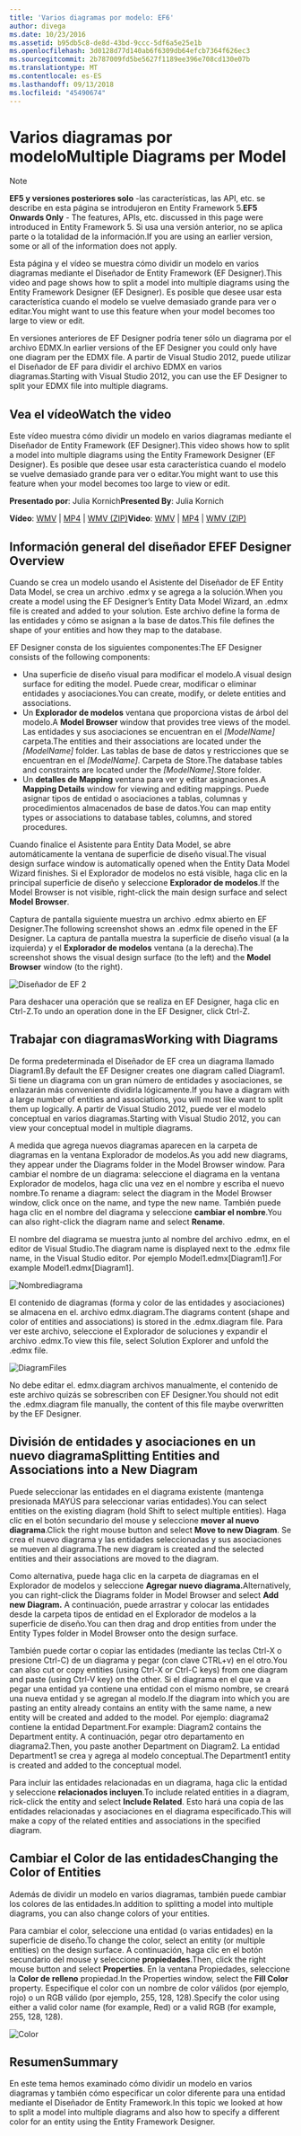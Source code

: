 ```yaml
---
title: 'Varios diagramas por modelo: EF6'
author: divega
ms.date: 10/23/2016
ms.assetid: b95db5c8-de8d-43bd-9ccc-5df6a5e25e1b
ms.openlocfilehash: 3d0128d77d140ab6f6309db64efcb7364f626ec3
ms.sourcegitcommit: 2b787009fd5be5627f1189ee396e708cd130e07b
ms.translationtype: MT
ms.contentlocale: es-ES
ms.lasthandoff: 09/13/2018
ms.locfileid: "45490674"
---
```

# <a name="multiple-diagrams-per-model"></a><span data-ttu-id="9edb4-102">Varios diagramas por modelo</span><span class="sxs-lookup"><span data-stu-id="9edb4-102">Multiple Diagrams per Model</span></span>
> [!NOTE]
> <span data-ttu-id="9edb4-103">**EF5 y versiones posteriores solo** -las características, las API, etc. se describe en esta página se introdujeron en Entity Framework 5.</span><span class="sxs-lookup"><span data-stu-id="9edb4-103">**EF5 Onwards Only** - The features, APIs, etc. discussed in this page were introduced in Entity Framework 5.</span></span> <span data-ttu-id="9edb4-104">Si usa una versión anterior, no se aplica parte o la totalidad de la información.</span><span class="sxs-lookup"><span data-stu-id="9edb4-104">If you are using an earlier version, some or all of the information does not apply.</span></span>

<span data-ttu-id="9edb4-105">Esta página y el vídeo se muestra cómo dividir un modelo en varios diagramas mediante el Diseñador de Entity Framework (EF Designer).</span><span class="sxs-lookup"><span data-stu-id="9edb4-105">This video and page shows how to split a model into multiple diagrams using the Entity Framework Designer (EF Designer).</span></span> <span data-ttu-id="9edb4-106">Es posible que desee usar esta característica cuando el modelo se vuelve demasiado grande para ver o editar.</span><span class="sxs-lookup"><span data-stu-id="9edb4-106">You might want to use this feature when your model becomes too large to view or edit.</span></span>

<span data-ttu-id="9edb4-107">En versiones anteriores de EF Designer podría tener sólo un diagrama por el archivo EDMX.</span><span class="sxs-lookup"><span data-stu-id="9edb4-107">In earlier versions of the EF Designer you could only have one diagram per the EDMX file.</span></span> <span data-ttu-id="9edb4-108">A partir de Visual Studio 2012, puede utilizar el Diseñador de EF para dividir el archivo EDMX en varios diagramas.</span><span class="sxs-lookup"><span data-stu-id="9edb4-108">Starting with Visual Studio 2012, you can use the EF Designer to split your EDMX file into multiple diagrams.</span></span>

## <a name="watch-the-video"></a><span data-ttu-id="9edb4-109">Vea el vídeo</span><span class="sxs-lookup"><span data-stu-id="9edb4-109">Watch the video</span></span>
<span data-ttu-id="9edb4-110">Este vídeo muestra cómo dividir un modelo en varios diagramas mediante el Diseñador de Entity Framework (EF Designer).</span><span class="sxs-lookup"><span data-stu-id="9edb4-110">This video shows how to split a model into multiple diagrams using the Entity Framework Designer (EF Designer).</span></span> <span data-ttu-id="9edb4-111">Es posible que desee usar esta característica cuando el modelo se vuelve demasiado grande para ver o editar.</span><span class="sxs-lookup"><span data-stu-id="9edb4-111">You might want to use this feature when your model becomes too large to view or edit.</span></span>

<span data-ttu-id="9edb4-112">**Presentado por**: Julia Kornich</span><span class="sxs-lookup"><span data-stu-id="9edb4-112">**Presented By**: Julia Kornich</span></span>

<span data-ttu-id="9edb4-113">**Vídeo**: [WMV](http://download.microsoft.com/download/5/C/2/5C2B52AB-5532-426F-B078-1E253341B5FA/HDI-ITPro-MSDN-winvideo-multiplediagrams.wmv) | [MP4](http://download.microsoft.com/download/5/C/2/5C2B52AB-5532-426F-B078-1E253341B5FA/HDI-ITPro-MSDN-mp4video-multiplediagrams.m4v) | [WMV (ZIP)](http://download.microsoft.com/download/5/C/2/5C2B52AB-5532-426F-B078-1E253341B5FA/HDI-ITPro-MSDN-winvideo-multiplediagrams.zip)</span><span class="sxs-lookup"><span data-stu-id="9edb4-113">**Video**: [WMV](http://download.microsoft.com/download/5/C/2/5C2B52AB-5532-426F-B078-1E253341B5FA/HDI-ITPro-MSDN-winvideo-multiplediagrams.wmv) | [MP4](http://download.microsoft.com/download/5/C/2/5C2B52AB-5532-426F-B078-1E253341B5FA/HDI-ITPro-MSDN-mp4video-multiplediagrams.m4v) | [WMV (ZIP)](http://download.microsoft.com/download/5/C/2/5C2B52AB-5532-426F-B078-1E253341B5FA/HDI-ITPro-MSDN-winvideo-multiplediagrams.zip)</span></span>

## <a name="ef-designer-overview"></a><span data-ttu-id="9edb4-114">Información general del diseñador EF</span><span class="sxs-lookup"><span data-stu-id="9edb4-114">EF Designer Overview</span></span>

<span data-ttu-id="9edb4-115">Cuando se crea un modelo usando el Asistente del Diseñador de EF Entity Data Model, se crea un archivo .edmx y se agrega a la solución.</span><span class="sxs-lookup"><span data-stu-id="9edb4-115">When you create a model using the EF Designer’s Entity Data Model Wizard, an .edmx file is created and added to your solution.</span></span> <span data-ttu-id="9edb4-116">Este archivo define la forma de las entidades y cómo se asignan a la base de datos.</span><span class="sxs-lookup"><span data-stu-id="9edb4-116">This file defines the shape of your entities and how they map to the database.</span></span>

<span data-ttu-id="9edb4-117">EF Designer consta de los siguientes componentes:</span><span class="sxs-lookup"><span data-stu-id="9edb4-117">The EF Designer consists of the following components:</span></span>

-   <span data-ttu-id="9edb4-118">Una superficie de diseño visual para modificar el modelo.</span><span class="sxs-lookup"><span data-stu-id="9edb4-118">A visual design surface for editing the model.</span></span> <span data-ttu-id="9edb4-119">Puede crear, modificar o eliminar entidades y asociaciones.</span><span class="sxs-lookup"><span data-stu-id="9edb4-119">You can create, modify, or delete entities and associations.</span></span>
-   <span data-ttu-id="9edb4-120">Un **Explorador de modelos** ventana que proporciona vistas de árbol del modelo.</span><span class="sxs-lookup"><span data-stu-id="9edb4-120">A **Model Browser** window that provides tree views of the model.</span></span>  <span data-ttu-id="9edb4-121">Las entidades y sus asociaciones se encuentran en el *\[ModelName\]* carpeta.</span><span class="sxs-lookup"><span data-stu-id="9edb4-121">The entities and their associations are located under the *\[ModelName\]* folder.</span></span> <span data-ttu-id="9edb4-122">Las tablas de base de datos y restricciones que se encuentran en el  *\[ModelName\]*. Carpeta de Store.</span><span class="sxs-lookup"><span data-stu-id="9edb4-122">The database tables and constraints are located under the *\[ModelName\]*.Store folder.</span></span>
-   <span data-ttu-id="9edb4-123">Un **detalles de Mapping** ventana para ver y editar asignaciones.</span><span class="sxs-lookup"><span data-stu-id="9edb4-123">A **Mapping Details** window for viewing and editing mappings.</span></span> <span data-ttu-id="9edb4-124">Puede asignar tipos de entidad o asociaciones a tablas, columnas y procedimientos almacenados de base de datos.</span><span class="sxs-lookup"><span data-stu-id="9edb4-124">You can map entity types or associations to database tables, columns, and stored procedures.</span></span> 

<span data-ttu-id="9edb4-125">Cuando finalice el Asistente para Entity Data Model, se abre automáticamente la ventana de superficie de diseño visual.</span><span class="sxs-lookup"><span data-stu-id="9edb4-125">The visual design surface window is automatically opened when the Entity Data Model Wizard finishes.</span></span> <span data-ttu-id="9edb4-126">Si el Explorador de modelos no está visible, haga clic en la principal superficie de diseño y seleccione **Explorador de modelos**.</span><span class="sxs-lookup"><span data-stu-id="9edb4-126">If the Model Browser is not visible, right-click the main design surface and select **Model Browser**.</span></span>

<span data-ttu-id="9edb4-127">Captura de pantalla siguiente muestra un archivo .edmx abierto en EF Designer.</span><span class="sxs-lookup"><span data-stu-id="9edb4-127">The following screenshot shows an .edmx file opened in the EF Designer.</span></span> <span data-ttu-id="9edb4-128">La captura de pantalla muestra la superficie de diseño visual (a la izquierda) y el **Explorador de modelos** ventana (a la derecha).</span><span class="sxs-lookup"><span data-stu-id="9edb4-128">The screenshot shows the visual design surface (to the left) and the **Model Browser** window (to the right).</span></span>

![Diseñador de EF 2](~/ef6/media/efdesigner2.png)

<span data-ttu-id="9edb4-130">Para deshacer una operación que se realiza en EF Designer, haga clic en Ctrl-Z.</span><span class="sxs-lookup"><span data-stu-id="9edb4-130">To undo an operation done in the EF Designer, click Ctrl-Z.</span></span>

## <a name="working-with-diagrams"></a><span data-ttu-id="9edb4-131">Trabajar con diagramas</span><span class="sxs-lookup"><span data-stu-id="9edb4-131">Working with Diagrams</span></span>

<span data-ttu-id="9edb4-132">De forma predeterminada el Diseñador de EF crea un diagrama llamado Diagram1.</span><span class="sxs-lookup"><span data-stu-id="9edb4-132">By default the EF Designer creates one diagram called Diagram1.</span></span> <span data-ttu-id="9edb4-133">Si tiene un diagrama con un gran número de entidades y asociaciones, se enlazarán más conveniente dividirla lógicamente.</span><span class="sxs-lookup"><span data-stu-id="9edb4-133">If you have a diagram with a large number of entities and associations, you will most like want to split them up logically.</span></span> <span data-ttu-id="9edb4-134">A partir de Visual Studio 2012, puede ver el modelo conceptual en varios diagramas.</span><span class="sxs-lookup"><span data-stu-id="9edb4-134">Starting with Visual Studio 2012, you can view your conceptual model in multiple diagrams.</span></span>   

<span data-ttu-id="9edb4-135">A medida que agrega nuevos diagramas aparecen en la carpeta de diagramas en la ventana Explorador de modelos.</span><span class="sxs-lookup"><span data-stu-id="9edb4-135">As you add new diagrams, they appear under the Diagrams folder in the Model Browser window.</span></span> <span data-ttu-id="9edb4-136">Para cambiar el nombre de un diagrama: seleccione el diagrama en la ventana Explorador de modelos, haga clic una vez en el nombre y escriba el nuevo nombre.</span><span class="sxs-lookup"><span data-stu-id="9edb4-136">To rename a diagram: select the diagram in the Model Browser window, click once on the name, and type the new name.</span></span>  <span data-ttu-id="9edb4-137">También puede haga clic en el nombre del diagrama y seleccione **cambiar el nombre**.</span><span class="sxs-lookup"><span data-stu-id="9edb4-137">You can also right-click the diagram name and select **Rename**.</span></span>

<span data-ttu-id="9edb4-138">El nombre del diagrama se muestra junto al nombre del archivo .edmx, en el editor de Visual Studio.</span><span class="sxs-lookup"><span data-stu-id="9edb4-138">The diagram name is displayed next to the .edmx file name, in the Visual Studio editor.</span></span> <span data-ttu-id="9edb4-139">Por ejemplo Model1.edmx\[Diagram1\].</span><span class="sxs-lookup"><span data-stu-id="9edb4-139">For example Model1.edmx\[Diagram1\].</span></span>

![Nombrediagrama](~/ef6/media/diagramname.png)

<span data-ttu-id="9edb4-141">El contenido de diagramas (forma y color de las entidades y asociaciones) se almacena en el. archivo edmx.diagram.</span><span class="sxs-lookup"><span data-stu-id="9edb4-141">The diagrams content (shape and color of entities and associations) is stored in the .edmx.diagram file.</span></span> <span data-ttu-id="9edb4-142">Para ver este archivo, seleccione el Explorador de soluciones y expandir el archivo .edmx.</span><span class="sxs-lookup"><span data-stu-id="9edb4-142">To view this file, select Solution Explorer and unfold the .edmx file.</span></span> 

![DiagramFiles](~/ef6/media/diagramfiles.png)

<span data-ttu-id="9edb4-144">No debe editar el. edmx.diagram archivos manualmente, el contenido de este archivo quizás se sobrescriben con EF Designer.</span><span class="sxs-lookup"><span data-stu-id="9edb4-144">You should not edit the .edmx.diagram file manually, the content of this file maybe overwritten by the EF Designer.</span></span>
 
## <a name="splitting-entities-and-associations-into-a-new-diagram"></a><span data-ttu-id="9edb4-145">División de entidades y asociaciones en un nuevo diagrama</span><span class="sxs-lookup"><span data-stu-id="9edb4-145">Splitting Entities and Associations into a New Diagram</span></span>

<span data-ttu-id="9edb4-146">Puede seleccionar las entidades en el diagrama existente (mantenga presionada MAYÚS para seleccionar varias entidades).</span><span class="sxs-lookup"><span data-stu-id="9edb4-146">You can select entities on the existing diagram (hold Shift to select multiple entities).</span></span> <span data-ttu-id="9edb4-147">Haga clic en el botón secundario del mouse y seleccione **mover al nuevo diagrama**.</span><span class="sxs-lookup"><span data-stu-id="9edb4-147">Click the right mouse button and select **Move to new Diagram**.</span></span> <span data-ttu-id="9edb4-148">Se crea el nuevo diagrama y las entidades seleccionadas y sus asociaciones se mueven al diagrama.</span><span class="sxs-lookup"><span data-stu-id="9edb4-148">The new diagram is created and the selected entities and their associations are moved to the diagram.</span></span>

<span data-ttu-id="9edb4-149">Como alternativa, puede haga clic en la carpeta de diagramas en el Explorador de modelos y seleccione **Agregar nuevo diagrama.**</span><span class="sxs-lookup"><span data-stu-id="9edb4-149">Alternatively, you can right-click the Diagrams folder in Model Browser and select **Add new Diagram.**</span></span> <span data-ttu-id="9edb4-150">A continuación, puede arrastrar y colocar las entidades desde la carpeta tipos de entidad en el Explorador de modelos a la superficie de diseño.</span><span class="sxs-lookup"><span data-stu-id="9edb4-150">You can then drag and drop entities from under the Entity Types folder in Model Browser onto the design surface.</span></span>

<span data-ttu-id="9edb4-151">También puede cortar o copiar las entidades (mediante las teclas Ctrl-X o presione Ctrl-C) de un diagrama y pegar (con clave CTRL+v) en el otro.</span><span class="sxs-lookup"><span data-stu-id="9edb4-151">You can also cut or copy entities (using Ctrl-X or Ctrl-C keys) from one diagram and paste (using Ctrl-V key) on the other.</span></span> <span data-ttu-id="9edb4-152">Si el diagrama en el que va a pegar una entidad ya contiene una entidad con el mismo nombre, se creará una nueva entidad y se agregan al modelo.</span><span class="sxs-lookup"><span data-stu-id="9edb4-152">If the diagram into which you are pasting an entity already contains an entity with the same name, a new entity will be created and added to the model.</span></span>  <span data-ttu-id="9edb4-153">Por ejemplo: diagrama2 contiene la entidad Department.</span><span class="sxs-lookup"><span data-stu-id="9edb4-153">For example: Diagram2 contains the Department entity.</span></span> <span data-ttu-id="9edb4-154">A continuación, pegar otro departamento en diagrama2.</span><span class="sxs-lookup"><span data-stu-id="9edb4-154">Then, you paste another Department on Diagram2.</span></span> <span data-ttu-id="9edb4-155">La entidad Department1 se crea y agrega al modelo conceptual.</span><span class="sxs-lookup"><span data-stu-id="9edb4-155">The Department1 entity is created and added to the conceptual model.</span></span>   

<span data-ttu-id="9edb4-156">Para incluir las entidades relacionadas en un diagrama, haga clic la entidad y seleccione **relacionados incluyen**.</span><span class="sxs-lookup"><span data-stu-id="9edb4-156">To include related entities in a diagram, rick-click the entity and select **Include Related**.</span></span> <span data-ttu-id="9edb4-157">Esto hará una copia de las entidades relacionadas y asociaciones en el diagrama especificado.</span><span class="sxs-lookup"><span data-stu-id="9edb4-157">This will make a copy of the related entities and associations in the specified diagram.</span></span>

## <a name="changing-the-color-of-entities"></a><span data-ttu-id="9edb4-158">Cambiar el Color de las entidades</span><span class="sxs-lookup"><span data-stu-id="9edb4-158">Changing the Color of Entities</span></span>

<span data-ttu-id="9edb4-159">Además de dividir un modelo en varios diagramas, también puede cambiar los colores de las entidades.</span><span class="sxs-lookup"><span data-stu-id="9edb4-159">In addition to splitting a model into multiple diagrams, you can also change colors of your entities.</span></span>

<span data-ttu-id="9edb4-160">Para cambiar el color, seleccione una entidad (o varias entidades) en la superficie de diseño.</span><span class="sxs-lookup"><span data-stu-id="9edb4-160">To change the color, select an entity (or multiple entities) on the design surface.</span></span> <span data-ttu-id="9edb4-161">A continuación, haga clic en el botón secundario del mouse y seleccione **propiedades**.</span><span class="sxs-lookup"><span data-stu-id="9edb4-161">Then, click the right mouse button and select **Properties**.</span></span> <span data-ttu-id="9edb4-162">En la ventana Propiedades, seleccione la **Color de relleno** propiedad.</span><span class="sxs-lookup"><span data-stu-id="9edb4-162">In the Properties window, select the **Fill Color** property.</span></span> <span data-ttu-id="9edb4-163">Especifique el color con un nombre de color válidos (por ejemplo, rojo) o un RGB válido (por ejemplo, 255, 128, 128).</span><span class="sxs-lookup"><span data-stu-id="9edb4-163">Specify the color using either a valid color name (for example, Red) or a valid RGB (for example, 255, 128, 128).</span></span> 

![Color](~/ef6/media/color.png)

## <a name="summary"></a><span data-ttu-id="9edb4-165">Resumen</span><span class="sxs-lookup"><span data-stu-id="9edb4-165">Summary</span></span>

<span data-ttu-id="9edb4-166">En este tema hemos examinado cómo dividir un modelo en varios diagramas y también cómo especificar un color diferente para una entidad mediante el Diseñador de Entity Framework.</span><span class="sxs-lookup"><span data-stu-id="9edb4-166">In this topic we looked at how to split a model into multiple diagrams and also how to specify a different color for an entity using the Entity Framework Designer.</span></span> 

